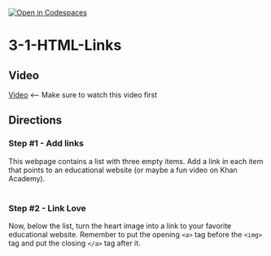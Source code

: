 [![Open in Codespaces](https://classroom.github.com/assets/launch-codespace-2972f46106e565e64193e422d61a12cf1da4916b45550586e14ef0a7c637dd04.svg)](https://classroom.github.com/open-in-codespaces?assignment_repo_id=21013747)
# 3-1-HTML-Links <br>

## Video
[Video](https://youtu.be/prG3mvho3tU) <-- Make sure to watch this video first

## Directions 
### Step #1 - Add links <br>
This webpage contains a list with three empty items. Add a link in each item that points to an educational website (or maybe a fun video on Khan Academy).
<br><br>
### Step #2 - Link Love <br>
Now, below the list, turn the heart image into a link to your favorite educational website. Remember to put the opening `<a>` tag before the `<img>` tag and put the closing `</a>` tag after it.

